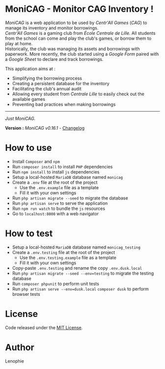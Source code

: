 # MoniCAG - Monitor CAG Inventory !

*MoniCAG* is a web application to be used by *Centr'All Games* (*CAG*) to manage its inventory and monitor borrowings.  
*Centr'All Games* is a gaming club from *École Centrale de Lille*. All students from the school can come and play the club's games, or borrow them to play at home.  
Historically, the club was managing its assets and borrowings with paperwork. More recently, the club started using a *Google Form* paired with a *Google Sheet* to declare and track borrowings.  

This application aims at :
* Simplifying the borrowing process
* Creating a persistent database for the inventory
* Facilitating the club's annual audit
* Allowing every student from *Centrale Lille* to easily check out the available games
* Preventing bad practices when making borrowings

---

*Just MoniCAG.*

**Version :** *MoniCAG v0.16.1* - [Changelog](./changelog.md)

# How to use

* Install ```Composer``` and ```npm```
* Run ```composer install``` to install ```PHP``` dependencies
* Run ```npm install``` to install ```js``` dependencies
* Setup a local-hosted ```MariaDB``` database named ```monicag```
* Create a ```.env``` file at the root of the project
    * Use the ```.env.example``` file as a template
    * Fill it with your own settings
* Run ```php artisan migrate --seed``` to migrate the database
* Run ```php artisan serve``` to serve the application
* Run ```npm run watch``` to bundle the ```js``` resources
* Go to ```localhost:8000``` with a web navigator

# How to test
* Setup a local-hosted ```MariaDB``` database named ```monicag_testing```
* Create a ```.env.testing``` file at the root of the project
    * Use the ```.env.testing.example``` file as a template
    * Fill it with your own settings
* Copy-paste ```.env.testing``` and rename the copy ```.env.dusk.local```
* Run ```php artisan migrate --seed --env=testing``` to migrate the testing database
* Run ```composer phpunit``` to perform unit tests
* Run ```php artisan serve --env=dusk.local``` ```composer dusk``` to perform browser tests


# License

Code released under the [MIT License](./LICENSE).

# Author

Lenophie

